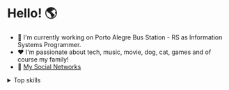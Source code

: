 # Hello! :earth_americas:

- :department_store: I'm currently working on Porto Alegre Bus Station - RS as Information Systems Programmer.
- :heart: I'm passionate about tech, music, movie, dog, cat, games and of course my family!
- :link: [My Social Networks](https://linktr.ee/lucasrmagalhaes "My Social Networks")

<details>
    <summary>Top skills</summary>
  
<p align="center">
  <a href= "https://github.com/lucasrmagalhaes/github-readme-stats">
    <img src= "https://github-readme-stats.vercel.app/api/top-langs/?username=lucasrmagalhaes&layout=compact"/>
  </a>
</p>

</details>
